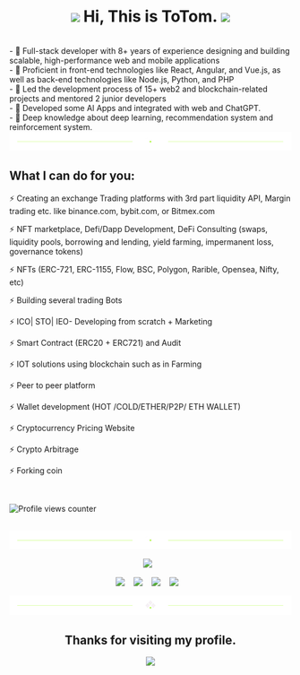 <!--suppress HtmlDeprecatedAttribute -->
 <h1 align="center"><img src="https://media.giphy.com/media/hvRJCLFzcasrR4ia7z/giphy.gif" width="35">&nbsp;Hi, This is ToTom.&nbsp;<img src="https://media.giphy.com/media/hvRJCLFzcasrR4ia7z/giphy.gif" width="35"></h1>
<div>
<br/>
- 🌱 Full-stack developer with 8+ years of experience designing and building scalable, high-performance web and mobile applications<br/>
- 🌱 Proficient in front-end technologies like React, Angular, and Vue.js, as well as back-end technologies like Node.js, Python, and PHP<br/>
- 🌱 Led the development process of 15+ web2 and blockchain-related projects and mentored 2 junior developers</br>
- 🌱 Developed some AI Apps and integrated with web and ChatGPT.</br>
- 🌱 Deep knowledge about deep learning, recommendation system and reinforcement system.</br>


</div>

<div align="center">
  <img src="https://github.com/0xTan1319/0xTan1319/blob/main/divider2.png" alt="divider"/>
</div>

## What I can do for you:


⚡ Creating an exchange Trading platforms with 3rd part liquidity API, Margin trading etc. like binance.com, bybit.com, or Bitmex.com

⚡ NFT marketplace, Defi/Dapp Development, DeFi Consulting (swaps, liquidity pools, borrowing and lending, yield farming, impermanent loss, governance tokens)

⚡ NFTs (ERC-721, ERC-1155, Flow, BSC, Polygon, Rarible, Opensea, Nifty, etc)

⚡ Building several trading Bots

⚡ ICO| STO| IEO- Developing from scratch + Marketing

⚡ Smart Contract (ERC20 + ERC721) and Audit

⚡ IOT solutions using blockchain such as in Farming

⚡ Peer to peer platform

⚡ Wallet development (HOT /COLD/ETHER/P2P/ ETH WALLET)

⚡ Cryptocurrency Pricing Website

⚡ Crypto Arbitrage

⚡ Forking coin

<br/>  

![Profile views counter](https://komarev.com/ghpvc/?username=rishavanand&&style=flat-square)    

<br/>  
<div align="center">
  <img src="https://github.com/0xTan1319/0xTan1319/blob/main/divider2.png" alt="divider"/>
</div>

<p align="center">
  <img height = "150px" style="margin-right: 10px;" src = "https://github-readme-streak-stats.herokuapp.com?user=0xTan1319&theme=tokyonight&hide_border=true&include_all_commits=true&line_height=27">
</p>


<p align="center">
  <a href="mailto:tom.kinddev@gmail.com" target="_blank" rel="noopener noreferrer"><img src="https://img.icons8.com/fluency/2x/gmail-new.png"  width="50" /></a>
  &nbsp;&nbsp;
  <a href="https://join.skype.com/invite/vt23Ov5a9zg9" target="_blank" rel="noopener noreferrer"><img src="https://img.icons8.com/color/2x/skype.png"  width="50" /></a>
  &nbsp;&nbsp;
  <a href="https://t.me/Akamala88071015" target="_blank" rel="noopener noreferrer"><img src="https://img.icons8.com/color/2x/telegram-app.png"  width="50" /></a>
  &nbsp;&nbsp;
  <a href="https://discordapp.com/users/304228787250528256" target="_blank" rel="noopener noreferrer"><img src="https://img.icons8.com/3d-fluency/94/discord-logo.png"  width="50" /></a>
  &nbsp;&nbsp;
</p>

<div align="center">
  <img src="https://github.com/0xTan1319/0xTan1319/blob/main/divider1.png" alt="divider"/>
</div>

<h2 align="center"> Thanks for visiting my profile. </h2>
<p align="center">
  <img src="https://capsule-render.vercel.app/api?type=waving&color=gradient&height=65&section=footer"/>
</p>


